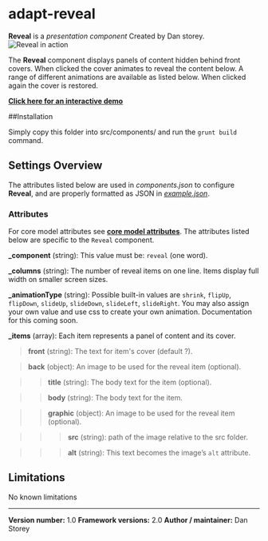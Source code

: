 # adapt-reveal

**Reveal** is a *presentation component* Created by Dan storey.
<img src="https://raw.githubusercontent.com/danielstorey/assets/master/reveal-demo.png" alt="Reveal in action">

The **Reveal** component displays panels of content hidden behind front covers. When clicked the cover animates to reveal the content below. A range of different animations are available as listed below. When clicked again the cover is restored.

[**Click here for an interactive demo**](https://danielstorey.github.io/adapt-demo-course/#/id/co-main)

##Installation

Simply copy this folder into src/components/ and run the `grunt build` command.

## Settings Overview

The attributes listed below are used in *components.json* to configure **Reveal**, and are properly formatted as JSON in [*example.json*](https://github.com/danielstorey/adapt-reveal/example.json).

### Attributes

For core model attributes see [**core model attributes**](https://github.com/adaptlearning/adapt_framework/wiki/Core-model-attributes). The attributes listed below are specific to the `Reveal` component.

**_component** (string): This value must be: `reveal` (one word).

**_columns** (string): The number of reveal items on one line. Items display full width on smaller screen sizes.

**_animationType** (string): Possible built-in values are `shrink`, `flipUp`, `flipDown`, `slideUp`, `slideDown`, `slideLeft`, `slideRight`. You may also assign your own value and use css to create your own animation. Documentation for this coming soon.

**_items** (array): Each item represents a panel of content and its cover.

>**front** (string): The text for item's cover (default ?).

>**back** (object): An image to be used for the reveal item (optional).

>>**title** (string): The body text for the item (optional).

>>**body** (string): The body text for the item.

>>**graphic** (object): An image to be used for the reveal item (optional).

>>>**src** (string): path of the image relative to the src folder.

>>>**alt** (string): This text becomes the image’s `alt` attribute.


## Limitations

No known limitations

----------------------------
**Version number:**  1.0
**Framework versions:**  2.0
**Author / maintainer:** Dan Storey
